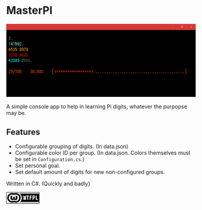 # MasterPI

![](media/image1.png)

A simple console app to help in learning Pi digits, whatever the purpopse may be.


## Features

* Configurable grouping of digits. (In data.json)
* Configurable color ID per group. (In data.json. Colors themselves must be set in `Configuration.cs`.)
* Set personal goal.
* Set default amount of digits for new non-configured groups.

Written in C#. (Quickly and badly)

![](media/wtfpl.png)